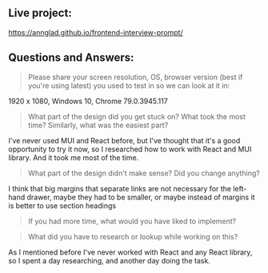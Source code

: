 ## Live project:
https://annglad.github.io/frontend-interview-prompt/

## Questions and Answers: 
> Please share your screen resolution, OS, browser version (best if you're using latest) you used to test in so we can look at it in: 

1920 x 1080, Windows 10, Chrome 79.0.3945.117

> What part of the design did you get stuck on? What took the most time? Similarly, what was the easiest part? 

I've never used MUI and React before, but I've thought that it's a good opportunity to try it now, so I researched how to work with React and MUI library. And it took me most of the time. 

> What part of the design didn't make sense? Did you change anything?

I think that big margins that separate links are not necessary for the left-hand drawer, maybe they had to be smaller, or maybe instead of margins it is better to use section headings

> If you had more time, what would you have liked to implement? 

> What did you have to research or lookup while working on this? 

As I mentioned before I've never worked with React and any React library, so I spent a day researching, and another day doing the task.

